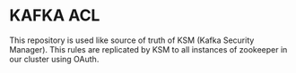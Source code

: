 # KAFKA ACL

This repository is used like source of truth of KSM (Kafka Security Manager).
This rules are replicated by KSM to all instances of zookeeper in our cluster using OAuth.
